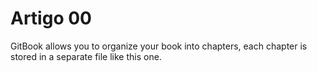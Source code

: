 # Artigo 00

GitBook allows you to organize your book into chapters, each chapter is stored in a separate file like this one.


